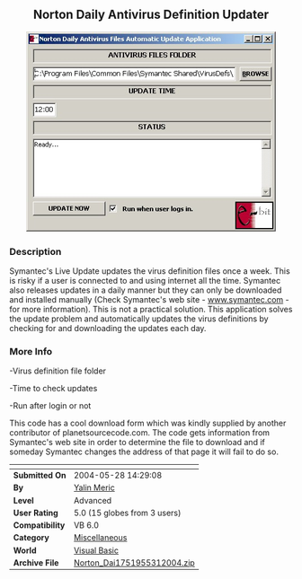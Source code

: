﻿<div align="center">

## Norton Daily Antivirus Definition Updater

<img src="PIC2004528749549978.jpg">
</div>

### Description

Symantec's Live Update updates the virus definition files once a week. This is risky if a user is connected to and using internet all the time. Symantec also releases updates in a daily manner but they can only be downloaded and installed manually (Check Symantec's web site - www.symantec.com - for more information). This is not a practical solution. This application solves the update problem and automatically updates the virus definitions by checking for and downloading the updates each day.
 
### More Info
 
-Virus definition file folder

-Time to check updates

-Run after login or not

This code has a cool download form which was kindly supplied by another contributor of planetsourcecode.com. The code gets information from Symantec's web site in order to determine the file to download and if someday Symantec changes the address of that page it will fail to do so.


<span>             |<span>
---                |---
**Submitted On**   |2004-05-28 14:29:08
**By**             |[Yalin Meric](https://github.com/Planet-Source-Code/PSCIndex/blob/master/ByAuthor/yalin-meric.md)
**Level**          |Advanced
**User Rating**    |5.0 (15 globes from 3 users)
**Compatibility**  |VB 6\.0
**Category**       |[Miscellaneous](https://github.com/Planet-Source-Code/PSCIndex/blob/master/ByCategory/miscellaneous__1-1.md)
**World**          |[Visual Basic](https://github.com/Planet-Source-Code/PSCIndex/blob/master/ByWorld/visual-basic.md)
**Archive File**   |[Norton\_Dai1751955312004\.zip](https://github.com/Planet-Source-Code/yalin-meric-norton-daily-antivirus-definition-updater__1-54064/archive/master.zip)








